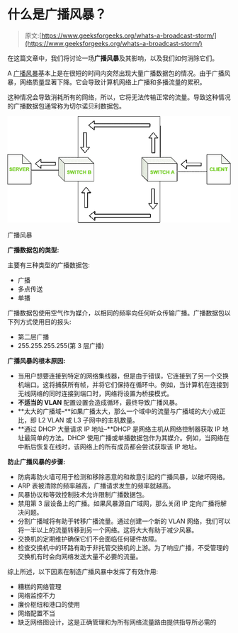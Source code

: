 # 什么是广播风暴？

> 原文:[https://www.geeksforgeeks.org/whats-a-broadcast-storm/](https://www.geeksforgeeks.org/whats-a-broadcast-storm/)

在这篇文章中，我们将讨论一场**广播风暴**及其影响，以及我们如何消除它们。

A [广播风暴](https://www.geeksforgeeks.org/redundant-link-problems-in-computer-network/)基本上是在很短的时间内突然出现大量广播数据包的情况。由于广播风暴，网络质量显著下降。它会导致计算机网络上广播和多播流量的累积。

这种情况会导致消耗所有的网络，所以，它将无法传输正常的流量。导致这种情况的广播数据包通常称为切尔诺贝利数据包。

![](img/42f71c7e82940aca3475c4e68919afff.png)

广播风暴

**广播数据包的类型:**

主要有三种类型的广播数据包:

*   广播
*   多点传送
*   单播

广播数据包使用空气作为媒介，以相同的频率向任何听众传输广播。广播数据包以下列方式使用目的报头:

*   第二层广播
*   255.255.255.255(第 3 层广播)

**广播风暴的根本原因:**

*   当用户想要连接到特定的网络集线器，但是由于错误，它连接到了另一个交换机端口。这将捕获所有帧，并将它们保持在循环中。例如，当计算机在连接到无线网络的同时连接到端口时，网络将设置为桥接模式。
*   **不适当的 VLAN** 配置设置会造成循环，最终导致广播风暴。
*   **太大的广播域–**如果广播太大，那么一个域中的流量与广播域的大小成正比，即 L2 VLAN 或 L3 子网中的主机数量。
*   **通过 DHCP 大量请求 IP 地址–**DHCP 是网络主机从网络控制器获取 IP 地址最简单的方法。DHCP 使用广播或单播数据包作为其媒介。例如，当网络在中断后恢复在线时，该网络上的所有成员都会尝试获取该 IP 地址。

**防止广播风暴的步骤:**

*   防病毒防火墙可用于检测和移除恶意的和故意引起的广播风暴，以破坏网络。
*   ARP 表被清除的频率越高，广播请求发生的频率就越高。
*   风暴协议和等效控制技术允许限制广播数据包。
*   禁用第 3 层设备上的广播。如果风暴源自广域网，那么关闭 IP 定向广播将解决问题。
*   分割广播域将有助于转移广播流量。通过创建一个新的 VLAN 网络，我们可以将一半以上的流量转移到另一个网络。这将大大有助于减少风暴。
*   交换机的定期维护确保它们不会面临任何硬件故障。
*   检查交换机中的环路有助于非托管交换机的上游。为了响应广播，不受管理的交换机有时会向网络发送大量不必要的流量。

综上所述，以下因素在制造广播风暴中发挥了有效作用:

*   糟糕的网络管理
*   网络监控不力
*   廉价枢纽和港口的使用
*   网络配置不当
*   缺乏网络图设计，这是正确管理和为所有网络流量路由提供指导所必需的